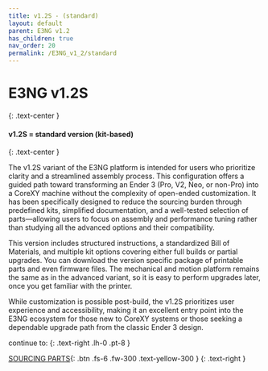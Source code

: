 ```yaml
---
title: v1.2S - (standard)
layout: default
parent: E3NG v1.2
has_children: true
nav_order: 20
permalink: /E3NG_v1_2/standard
---
```

# E3NG v1.2S
{: .text-center }
#### v1.2S = standard version (kit-based)
{: .text-center }

The v1.2S variant of the E3NG platform is intended for users who prioritize clarity and a streamlined assembly process. This configuration offers a guided path toward transforming an Ender 3 (Pro, V2, Neo, or non-Pro) into a CoreXY machine without the complexity of open-ended customization. It has been specifically designed to reduce the sourcing burden through predefined kits, simplified documentation, and a well-tested selection of parts—allowing users to focus on assembly and performance tuning rather than studying all the advanced options and their compatibility.

This version includes structured instructions, a standardized Bill of Materials, and multiple kit options covering either full builds or partial upgrades. You can download the version specific package of printable parts and even firmware files. The mechanical and motion platform remains the same as in the advanced variant, so it is easy to perform upgrades later, once you get familiar with the printer.

While customization is possible post-build, the v1.2S prioritizes user experience and accessibility, making it an excellent entry point into the E3NG ecosystem for those new to CoreXY systems or those seeking a dependable upgrade path from the classic Ender 3 design.

continue to:
{: .text-right .lh-0 .pt-8 }

[SOURCING PARTS]{: .btn .fs-6 .fw-300 .text-yellow-300 }
{: .text-right }

[SOURCING PARTS]: https://rh3d.xyz/E3NG_v1_2/standard/sourcing_parts
